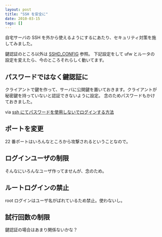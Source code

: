 ```yaml
---
layout: post
title: "SSH を安全に"
date: 2010-03-15
tags: []
---
```


自宅サーバの SSH を外から使えるようにするにあたり、セキュリティ対策を施してみました。

鍵認証のところ以外は [SSHD_CONFIG](http://www.unixuser.org/~euske/doc/openssh/jman/sshd_config.html "5") 参照。
下記設定をして ufw とルータの設定を変えたら、今のところそれらしく動いてます。

## パスワードではなく鍵認証に

クライアントで鍵を作って、サーバに公開鍵を置いておきます。クライアントが秘密鍵を持っていないと認証できないように設定。
念のためパスワードもかけておきました。

via [ssh にてパスワードを使用しないでログインする方法](http://www.turbolinux.co.jp/support/document/knowledge/152.html)

## ポートを変更

22 番ポートはいろんなところから攻撃されるということなので。

## ログインユーザの制限

そんなにいろんなユーザ作ってませんが、念のため。

## ルートログインの禁止

root ログインはユーザ名がばれているため禁止。使わないし。

## 試行回数の制限

鍵認証の場合はあまり関係ないかな？
